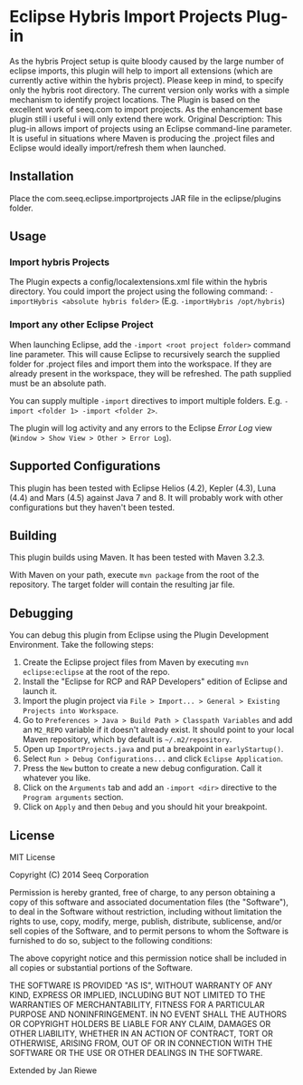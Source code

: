 # Eclipse Hybris Import Projects Plug-in

As the hybris Project setup is quite bloody caused by the large number of eclipse imports, this plugin will help to import all extensions (which are currently active within the hybris project). Please keep in mind, to specify only the hybris root directory. The current version only works with a simple mechanism to identify project locations. 
The Plugin is based on the excellent work of seeq.com to import projects. As the enhancement base plugin still i useful i will only extend there work.
Original Description:
This plug-in allows import of projects using an Eclipse command-line parameter. It is useful
in situations where Maven is producing the .project files and Eclipse would ideally import/refresh
them when launched.

## Installation

Place the com.seeq.eclipse.importprojects JAR file in the eclipse/plugins folder.

## Usage
### Import hybris Projects
The Plugin expects a config/localextensions.xml file within the hybris directory. You could import the project using the following command:
`-importHybris <absolute hybris folder>` (E.g. `-importHybris /opt/hybris`)

### Import any other Eclipse Project
When launching Eclipse, add the `-import <root project folder>` command line parameter. This will
cause Eclipse to recursively search the supplied folder for .project files and import them into
the workspace. If they are already present in the workspace, they will be refreshed. The path supplied
must be an absolute path.

You can supply multiple `-import` directives to import multiple folders. E.g. `-import <folder 1> -import <folder 2>`.

The plugin will log activity and any errors to the Eclipse *Error Log* view (`Window > Show View > Other > Error Log`).

## Supported Configurations

This plugin has been tested with Eclipse Helios (4.2), Kepler (4.3), Luna (4.4) and Mars (4.5) against Java 7 and 8. 
It will probably work with other configurations but they haven't been tested.

## Building

This plugin builds using Maven. It has been tested with Maven 3.2.3.

With Maven on your path, execute `mvn package` from the root of the repository. The target
folder will contain the resulting jar file.

## Debugging

You can debug this plugin from Eclipse using the Plugin Development Environment. Take the following steps:

1. Create the Eclipse project files from Maven by executing `mvn eclipse:eclipse` at the root of the repo.
2. Install the "Eclipse for RCP and RAP Developers" edition of Eclipse and launch it.
3. Import the plugin project via `File > Import... > General > Existing Projects into Workspace`.
4. Go to `Preferences > Java > Build Path > Classpath Variables` and add an `M2_REPO` variable if it
   doesn't already exist. It should point to your local Maven repository, which by default is `~/.m2/repository`. 
5. Open up `ImportProjects.java` and put a breakpoint in `earlyStartup()`.
6. Select `Run > Debug Configurations...` and click `Eclipse Application`.
7. Press the `New` button to create a new debug configuration. Call it whatever you like.
8. Click on the `Arguments` tab and add an `-import <dir>` directive to the `Program arguments` section.
9. Click on `Apply` and then `Debug` and you should hit your breakpoint.

## License

MIT License

Copyright (C) 2014 Seeq Corporation 


Permission is hereby granted, free of charge, to any person obtaining a copy of this software and associated documentation files (the "Software"), to deal in the Software without restriction, including without limitation the rights to use, copy, modify, merge, publish, distribute, sublicense, and/or sell copies of the Software, and to permit persons to whom the Software is furnished to do so, subject to the following conditions:

The above copyright notice and this permission notice shall be included in all copies or substantial portions of the Software.

THE SOFTWARE IS PROVIDED "AS IS", WITHOUT WARRANTY OF ANY KIND, EXPRESS OR IMPLIED, INCLUDING BUT NOT LIMITED TO THE WARRANTIES OF MERCHANTABILITY, FITNESS FOR A PARTICULAR PURPOSE AND NONINFRINGEMENT. IN NO EVENT SHALL THE AUTHORS OR COPYRIGHT HOLDERS BE LIABLE FOR ANY CLAIM, DAMAGES OR OTHER LIABILITY, WHETHER IN AN ACTION OF CONTRACT, TORT OR OTHERWISE, ARISING FROM, OUT OF OR IN CONNECTION WITH THE SOFTWARE OR THE USE OR OTHER DEALINGS IN THE SOFTWARE.

Extended by Jan Riewe